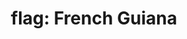 ---
layout: flags
title: "flag: French Guiana"
emoji: flag_french_guiana
permalink: 🇬🇫.html
image: assets/img/3moji/flag_french_guiana.png
---